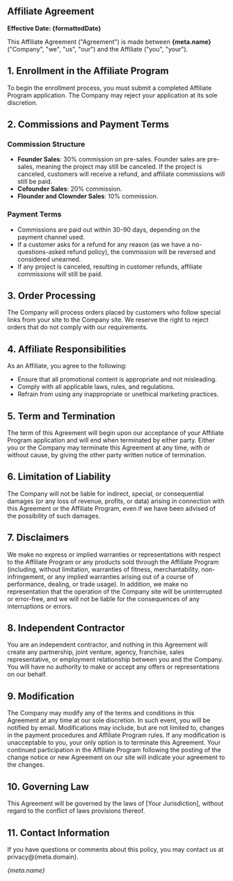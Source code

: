 <script lang="ts">
    import meta from '$src/meta.json'
    const date = new Date();
    const formattedDate = `${date.getMonth()+1}/${date.getDate()}/${date.getFullYear()}`;
</script>

<article class="prose lg:prose-xl">

# Affiliate Agreement

**Effective Date: {formattedDate}**

This Affiliate Agreement ("Agreement") is made between **{meta.name}** ("Company", "we", "us", "our") and the Affiliate ("you", "your").

## 1. Enrollment in the Affiliate Program

To begin the enrollment process, you must submit a completed Affiliate Program application. The Company may reject your application at its sole discretion.

## 2. Commissions and Payment Terms

### Commission Structure

- **Founder Sales**: 30% commission on pre-sales. Founder sales are pre-sales, meaning the project may still be canceled. If the project is canceled, customers will receive a refund, and affiliate commissions will still be paid.
- **Cofounder Sales**: 20% commission.
- **Flounder and Clownder Sales**: 10% commission.

### Payment Terms

- Commissions are paid out within 30-90 days, depending on the payment channel used.
- If a customer asks for a refund for any reason (as we have a no-questions-asked refund policy), the commission will be reversed and considered unearned.
- If any project is canceled, resulting in customer refunds, affiliate commissions will still be paid.

## 3. Order Processing

The Company will process orders placed by customers who follow special links from your site to the Company site. We reserve the right to reject orders that do not comply with our requirements.

## 4. Affiliate Responsibilities

As an Affiliate, you agree to the following:

- Ensure that all promotional content is appropriate and not misleading.
- Comply with all applicable laws, rules, and regulations.
- Refrain from using any inappropriate or unethical marketing practices.

## 5. Term and Termination

The term of this Agreement will begin upon our acceptance of your Affiliate Program application and will end when terminated by either party. Either you or the Company may terminate this Agreement at any time, with or without cause, by giving the other party written notice of termination.

## 6. Limitation of Liability

The Company will not be liable for indirect, special, or consequential damages (or any loss of revenue, profits, or data) arising in connection with this Agreement or the Affiliate Program, even if we have been advised of the possibility of such damages.

## 7. Disclaimers

We make no express or implied warranties or representations with respect to the Affiliate Program or any products sold through the Affiliate Program (including, without limitation, warranties of fitness, merchantability, non-infringement, or any implied warranties arising out of a course of performance, dealing, or trade usage). In addition, we make no representation that the operation of the Company site will be uninterrupted or error-free, and we will not be liable for the consequences of any interruptions or errors.

## 8. Independent Contractor

You are an independent contractor, and nothing in this Agreement will create any partnership, joint venture, agency, franchise, sales representative, or employment relationship between you and the Company. You will have no authority to make or accept any offers or representations on our behalf.

## 9. Modification

The Company may modify any of the terms and conditions in this Agreement at any time at our sole discretion. In such event, you will be notified by email. Modifications may include, but are not limited to, changes in the payment procedures and Affiliate Program rules. If any modification is unacceptable to you, your only option is to terminate this Agreement. Your continued participation in the Affiliate Program following the posting of the change notice or new Agreement on our site will indicate your agreement to the changes.

## 10. Governing Law

This Agreement will be governed by the laws of [Your Jurisdiction], without regard to the conflict of laws provisions thereof.

## 11. Contact Information

If you have questions or comments about this policy, you may contact us at privacy@{meta.domain}.

_{meta.name}_

</article>
